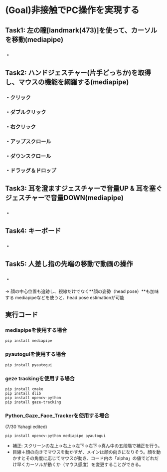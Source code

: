 # (Goal)非接触でPC操作を実現する

## Task1: 左の瞳[landmark(473)]を使って、カーソルを移動(mediapipe)
### ・

## Task2: ハンドジェスチャー(片手どっちか)を取得し、マウスの機能を網羅する(mediapipe)
### ・クリック
### ・ダブルクリック
### ・右クリック
### ・アップスクロール
### ・ダウンスクロール
### ・ドラッグ＆ドロップ

## Task3: 耳を澄ますジェスチャーで音量UP & 耳を塞ぐジェスチャーで音量DOWN(mediapipe)
### ・

## Task4: キーボード
### ・

## Task5: 人差し指の先端の移動で動画の操作
### ・

-> 顔の中心位置も追跡し、視線だけでなく**顔の姿勢（head pose）**も加味する
mediapipeなどを使うと、head pose estimationが可能

## 実行コード

### mediapipeを使用する場合
~~~bash!
pip install mediapipe
~~~

### pyautoguiを使用する場合
~~~bash!
pip install pyautogui
~~~

### geze trackingを使用する場合
~~~bash!
pip install cmake
pip install dlib
pip install opencv-python
pip install gaze-tracking
~~~

### Python_Gaze_Face_Trackerを使用する場合
(7/30 Yahagi edited)
~~~bash!
pip install opencv-python mediapipe pyautogui
~~~

* 補正:  スクリーンの左上->右上->左下->右下->真ん中の五段階で補正を行う。
* 目線＋顔の向きでマウスを動かすが、メインは顔の向きになりそう。顔を動かすとその角度に応じてマウスが動き、コード内の「alpha」の値でどれだけ早くカーソルが動くか（マウス感度）を変更することができる。
